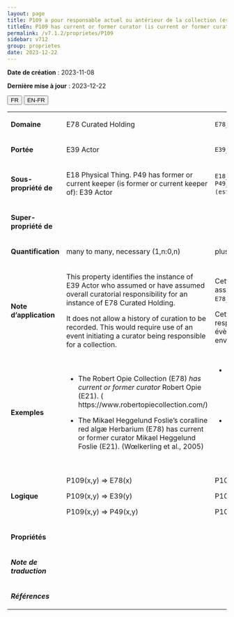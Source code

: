 ```yaml
---
layout: page
title: P109 a pour responsable actuel ou antérieur de la collection (est responsable actuel ou antérieur de la collection)
titleEn: P109 has current or former curator (is current or former curator of) - a pour responsable actuel ou antérieur de la collection (est responsable actuel ou antérieur de la collection)
permalink: /v7.1.2/proprietes/P109
sidebar: v712
group: proprietes
date: 2023-12-22
---
```


**Date de création** : 2023-11-08

**Dernière mise à jour** : 2023-12-22

<div class="lang-buttons">
 <button id="fr" class="activate">FR</button>
 <button id="en-fr">EN-FR</button>
</div>

<table>
<tbody>
<tr>
<td><p><strong>Domaine</strong></p></td>
<td class="en">
<p>E78 Curated Holding</p>
</td>
<td>
<p><code class="language-plaintext highlighter-rouge">E78_Collection</code></p>
</td>
</tr>
<tr>
<td><p><strong>Portée</strong></p></td>
<td class="en">
<p>E39 Actor</p>
</td>
<td>
<p><code class="language-plaintext highlighter-rouge">E39_Actant</code></p>
</td>
</tr>
<tr>
<td><p><strong>Sous-propriété de</strong></p></td>
<td class="en">
<p>E18 Physical Thing. P49 has former or current keeper (is former or current keeper of): E39 Actor</p>
</td>
<td>
<p><code class="language-plaintext highlighter-rouge">E18_Chose_matérielle</code>. <code class="language-plaintext highlighter-rouge">P49_a_pour_actant_détenteur_actuel_ou_antérieur (est_l’actant_détenteur_actuel_ou_antérieur_de)</code> : <code class="language-plaintext highlighter-rouge">E39_Actant</code>  </p>
</td>
</tr>
<tr>
<td><p><strong>Super-propriété de</strong></p></td>
<td class="en">
</td>
<td>
</td>
</tr>
<tr>
<td><p><strong>Quantification</strong></p></td>
<td class="en">
<p>many to many, necessary (1,n:0,n)</p>
</td>
<td>
<p>plusieurs à plusieurs, nécessaire (1,n:0,n)</p>
</td>
</tr>
<tr>
<td><p><strong>Note d’application</strong></p></td>
<td class="en">
<p>This property identifies the instance of E39 Actor who assumed or have assumed overall curatorial responsibility for an instance of E78 Curated Holding.<strong></strong></p>
<p>It does not allow a history of curation to be recorded. This would require use of an event initiating a curator being responsible for a collection.</p>
</td>
<td>
<p>Cette propriété identifie l'instance de <code class="language-plaintext highlighter-rouge">E39_Actant</code> qui a assumé ou assume la responsabilité curatoriale d'une instance de <code class="language-plaintext highlighter-rouge">E78_Collection</code>.</p>
<p>Cette propriété ne permet pas d'enregistrer l'historique de la responsabilité curatoriale. Ce cas nécessite la présence d'un évènement qui marque le début de la responsabilité d’une personne envers une collection.</p>
</td>
</tr>
<tr>
<td><p><strong>Exemples</strong></p></td>
<td class="en">
<ul>
<li><p>The Robert Opie Collection (E78) <em>has current or former curator</em> Robert Opie (E21). ( https://www.robertopiecollection.com/)</p>
</li>
<li><p>The Mikael Heggelund Foslie’s coralline red algæ Herbarium (E78) has current or former curator Mikael Heggelund Foslie (E21). (Wœlkerling et al., 2005)<strong></strong></p>
</li>
</ul>
</td>
<td>
<ul>
<li><p>La collection Robert Opie (<code class="language-plaintext highlighter-rouge">E78_Collection</code>) a pour responsable actuel ou antérieur de la collection (<code class="language-plaintext highlighter-rouge">P109_a_pour_responsable_actuel_ou_antérieur_de_la_collection</code>) Robert Opie (<code class="language-plaintext highlighter-rouge">E21_Personne</code>) (https://www.robertopiecollection.com/)</p>
</li>
<li><p>L'herbier d'algues rouges coralliennes de Mikael Heggelund Foslie (<code class="language-plaintext highlighter-rouge">E78_Collection</code>)  a pour responsable actuel ou antérieur de la collection (<code class="language-plaintext highlighter-rouge">P109_a_pour_responsable_actuel_ou_antérieur_de_la_collection</code>) Mikael Heggelund Foslie (<code class="language-plaintext highlighter-rouge">E21_Personne</code>) (Wœlkerling & al, 2005)</p>
</li>
</ul>
</td>
</tr>
<tr>
<td><p><strong>Logique</strong></p></td>
<td class="en">
<p>P109(x,y) ⇒ E78(x)</p>
<p>P109(x,y) ⇒ E39(y) </p>
<p>P109(x,y) ⇒ P49(x,y)</p>
</td>
<td>
<p>P109(x,y) ⇒ E78(x)</p>
<p>P109(x,y) ⇒ E39(y) </p>
<p>P109(x,y) ⇒ P49(x,y)</p>
</td>
</tr>
<tr>
<td><p><strong>Propriétés</strong></p></td>
<td class="en">
</td>
<td>
</td>
</tr>
<tr>
<td><p><strong><em>Note de traduction</em></strong></p></td>
<td colspan="2">
</td>
</tr>
<tr>
<td><p><strong><em>Références</em></strong></p></td>
<td colspan="2">
<p><em></em></p>
</td>
</tr>
</tbody>
</table>
